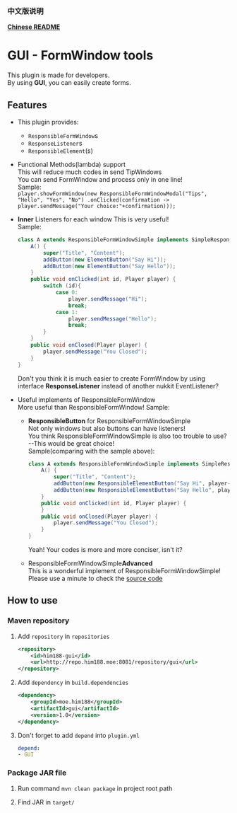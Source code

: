 ### 中文版说明
[**Chinese README**](README-chs.md)

# GUI - FormWindow tools

This plugin is made for developers.  
By using **GUI**, you can easily create forms.

## Features
* This plugin provides:
  * `ResponsibleFormWindow`s
  * `ResponseListener`s
  * `ResponsibleElement`(s)

* Functional Methods(lambda) support  
  This will reduce much codes in send TipWindows  
  You can send FormWindow and process only in one line!  
  Sample:  
  `
  player.showFormWindow(new ResponsibleFormWindowModal("Tips", "Hello", "Yes", "No")
.onClicked(confirmation -> player.sendMessage("Your choice:"+confirmation)));
  `

* **Inner** Listeners for each window
  This is very useful!  
  Sample:  
  ```java
  class A extends ResponsibleFormWindowSimple implements SimpleResponseListener {
      A() {
          super("Title", "Content");
          addButton(new ElementButton("Say Hi"));
          addButton(new ElementButton("Say Hello"));
      }
      public void onClicked(int id, Player player) {
          switch (id){
              case 0:
                  player.sendMessage("Hi");
                  break;
              case 1:
                  player.sendMessage("Hello");
                  break;
          }
      }
      public void onClosed(Player player) {
          player.sendMessage("You Closed");
      }
  }
  ```
  Don't you think it is much easier to create FormWindow by using interface **ResponseListener** instead of another nukkit EventListener?

* Useful implements of ResponsibleFormWindow  
  More useful than ResponsibleFormWindow!
  Sample:
  * **ResponsibleButton** for ResponsibleFormWindowSimple  
    Not only windows but also buttons can have listeners!  
    You think ResponsibleFormWindowSimple is also too trouble to use? --This would be great choice!  
    Sample(comparing with the sample above):

    ```java
    class A extends ResponsibleFormWindowSimple implements SimpleResponseListener {
        A() {
            super("Title", "Content");
            addButton(new ResponsibleElementButton("Say Hi", player->player.sendMessage("Hi")));
            addButton(new ResponsibleElementButton("Say Hello", player->player.sendMessage("Hello")));
        }
        public void onClicked(int id, Player player) {
        }
        public void onClosed(Player player) {
            player.sendMessage("You Closed");
        }
    }
    ```
    Yeah! Your codes is more and more conciser, isn't it?

  * ResponsibleFormWindowSimple**Advanced**  
    This is a wonderful implement of ResponsibleFormWindowSimple!
    Please use a minute to check the [source code](src/main/java/moe/him188/gui/window/ResponsibleFormWindowSimpleAdvanced.java)

## How to use
### Maven repository

1. Add `repository` in `repositories`
    ```xml
    <repository>
        <id>him188-gui</id>
        <url>http://repo.him188.moe:8081/repository/gui</url>
    </repository>
    ```
2. Add `dependency` in `build.dependencies`
    ```xml
    <dependency>
        <groupId>moe.him188</groupId>
        <artifactId>gui</artifactId>
        <version>1.0</version>
    </dependency>
    ```
3. Don't forget to add `depend` into `plugin.yml`
    ```yaml
    depend:
    - GUI
    ```

### Package JAR file

1. Run command `mvn clean package` in project root path

2. Find JAR in `target/`
